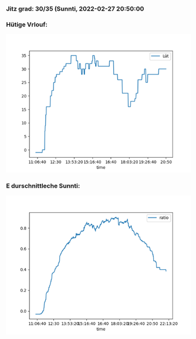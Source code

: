 ### Jitz grad: 30/35 (Sunnti, 2022-02-27 20:50:00

### Hütige Vrlouf:
![Graph](Today.png)

### E durschnittleche Sunnti:
![Graph](Sunnti.png)